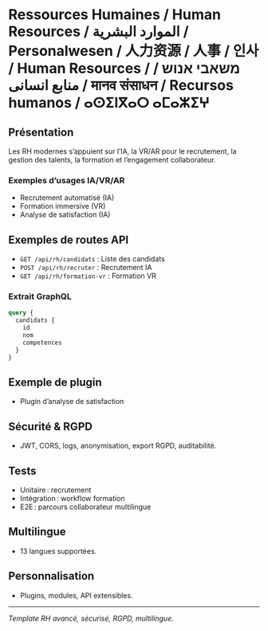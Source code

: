 # Ressources Humaines / Human Resources / الموارد البشرية / Personalwesen / 人力资源 / 人事 / 인사 / Human Resources / משאבי אנוש / منابع انسانی / मानव संसाधन / Recursos humanos / ⴰⵙⵉⵏⴳⴰⵔ ⴰⵎⴰⵣⵉⵖ

## Présentation
Les RH modernes s’appuient sur l’IA, la VR/AR pour le recrutement, la gestion des talents, la formation et l’engagement collaborateur.

### Exemples d’usages IA/VR/AR
- Recrutement automatisé (IA)
- Formation immersive (VR)
- Analyse de satisfaction (IA)

## Exemples de routes API
- `GET /api/rh/candidats` : Liste des candidats
- `POST /api/rh/recruter` : Recrutement IA
- `GET /api/rh/formation-vr` : Formation VR

### Extrait GraphQL
```graphql
query {
  candidats {
    id
    nom
    competences
  }
}
```

## Exemple de plugin
- Plugin d’analyse de satisfaction

## Sécurité & RGPD
- JWT, CORS, logs, anonymisation, export RGPD, auditabilité.

## Tests
- Unitaire : recrutement
- Intégration : workflow formation
- E2E : parcours collaborateur multilingue

## Multilingue
- 13 langues supportées.

## Personnalisation
- Plugins, modules, API extensibles.

---
*Template RH avancé, sécurisé, RGPD, multilingue.*
